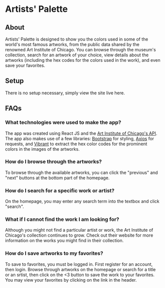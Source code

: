 # Artists' Palette

## About

Artists' Palette is designed to show you the colors used in some of the world's most famous artworks, from the public data shared by the renowned Art Institute of Chicago. You can browse through the museum's collection, search for an artwork of your choice, view details about the artworks (including the hex codes for the colors used in the work), and even save your favorites. 

## Setup

There is no setup necessary, simply view the site live here. 

## FAQs

### What technologies were used to make the app? 
The app was created using React JS and the <a href="https://api.artic.edu/docs/#introduction">Art Institute of Chicago's API</a>. The app also makes use of a few libraries: <a href="https://getbootstrap.com/docs/3.4/getting-started/">Bootstrap</a> for styling, <a href="https://axios-http.com/docs/intro">Axios</a> for requests, and <a href="https://github.com/Vibrant-Colors/node-vibrant">Vibrant</a> to extract the hex color codes for the prominent colors in the images of the artworks. 

### How do I browse through the artworks?
To browse through the available artworks, you can click the "previous" and "next" buttons at the bottom part of the homepage.

### How do I search for a specific work or artist? 
On the homepage, you may enter any search term into the textbox and click "search". 

### What if I cannot find the work I am looking for? 
Although you might not find a particular artist or work, the Art Institute of Chicago's collection continues to grow. Check out their website for more information on the works you might find in their collection. 

### How do I save artworks to my favorites? 
To save to favorites, you must be logged in. First register for an account, then login. Browse through artworks on the homepage or search for a title or an srtist, then click on the <3 button to save the work to your favorites. You may view your favorites by clicking on the link in the header. 

